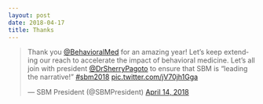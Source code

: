 ```yaml
---
layout: post
date: 2018-04-17
title: Thanks
---
```


<blockquote class="twitter-tweet" data-lang="en"><p lang="en" dir="ltr">Thank you <a href="https://twitter.com/BehavioralMed?ref_src=twsrc%5Etfw">@BehavioralMed</a> for an amazing year! Let’s keep extending our reach to accelerate the impact of behavioral medicine. Let’s all join with president <a href="https://twitter.com/DrSherryPagoto?ref_src=twsrc%5Etfw">@DrSherryPagoto</a> to ensure that SBM is “leading the narrative!” <a href="https://twitter.com/hashtag/sbm2018?src=hash&amp;ref_src=twsrc%5Etfw">#sbm2018</a> <a href="https://t.co/jV70jh1Gga">pic.twitter.com/jV70jh1Gga</a></p>&mdash; SBM President (@SBMPresident) <a href="https://twitter.com/SBMPresident/status/985169078078799879?ref_src=twsrc%5Etfw">April 14, 2018</a></blockquote> <script async src="https://platform.twitter.com/widgets.js" charset="utf-8"></script> 
